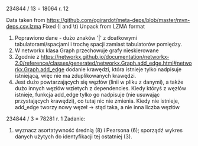 234844 / 13 = 18064 r. 12

Data taken from https://github.com/ogirardot/meta-deps/blob/master/mvn-deps.csv.lzma
Fixed (| and \t)
Unpack from LZMA format

1. Poprawiono dane - dużo znaków '|' z doatkowymi tabulatorami/spacjami i trochę spacji zamiast tabulatorów pomiędzy.
2. W networkx klasa Graph przechowuje grafy nieskierowane
3. Zgodnie z https://networkx.github.io/documentation/networkx-2.0/reference/classes/generated/networkx.Graph.add_edge.html#networkx.Graph.add_edge dodanie krawędzi, która istnieje tylko nadpisuje istniejącą, więc nie ma zduplikowanych krawędzi.
4. Jest dużo powtarzających się węzłów (linii w pliku z danymi), a także dużo innych węzłów wzietych z dependencies. Kiedy któryś z węzłów istnieje, funkcja add_edge tylko go nadpisuje (nie usuwając przystających krawędzi), co tutaj nic nie zmienia. Kiedy nie istnieje, add_edge tworzy nowy węzeł -> stąd taka, a nie inna liczba węzłów

234844 / 3 = 78281 r. 1
Zadanie:
1.   wyznacz asortatywność średnią (8) i Pearsona (6); sporządź wykres danych użytych do identyfikacji tej ostatniej (3).

